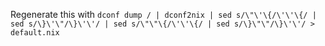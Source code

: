 Regenerate this with `dconf dump / | dconf2nix | sed s/\"\'\{/\'\'\{/ | sed s/\}\'\"/\}\'\'/ | sed s/\"\"\{/\'\'\{/ | sed s/\}\"\"/\}\'\'/ > default.nix`